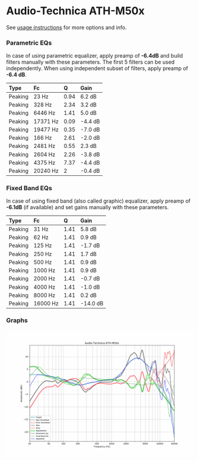 # Audio-Technica ATH-M50x
See [usage instructions](https://github.com/jaakkopasanen/AutoEq#usage) for more options and info.

### Parametric EQs
In case of using parametric equalizer, apply preamp of **-6.4dB** and build filters manually
with these parameters. The first 5 filters can be used independently.
When using independent subset of filters, apply preamp of **-6.4 dB**.

| Type    | Fc       |    Q | Gain    |
|:--------|:---------|:-----|:--------|
| Peaking | 23 Hz    | 0.94 | 6.2 dB  |
| Peaking | 328 Hz   | 2.34 | 3.2 dB  |
| Peaking | 6446 Hz  | 1.41 | 5.0 dB  |
| Peaking | 17371 Hz | 0.09 | -4.4 dB |
| Peaking | 19477 Hz | 0.35 | -7.0 dB |
| Peaking | 166 Hz   | 2.61 | -2.0 dB |
| Peaking | 2481 Hz  | 0.55 | 2.3 dB  |
| Peaking | 2604 Hz  | 2.26 | -3.8 dB |
| Peaking | 4375 Hz  | 7.37 | -4.4 dB |
| Peaking | 20240 Hz | 2    | -0.4 dB |

### Fixed Band EQs
In case of using fixed band (also called graphic) equalizer, apply preamp of **-6.1dB**
(if available) and set gains manually with these parameters.

| Type    | Fc       |    Q | Gain     |
|:--------|:---------|:-----|:---------|
| Peaking | 31 Hz    | 1.41 | 5.8 dB   |
| Peaking | 62 Hz    | 1.41 | 0.9 dB   |
| Peaking | 125 Hz   | 1.41 | -1.7 dB  |
| Peaking | 250 Hz   | 1.41 | 1.7 dB   |
| Peaking | 500 Hz   | 1.41 | 0.9 dB   |
| Peaking | 1000 Hz  | 1.41 | 0.9 dB   |
| Peaking | 2000 Hz  | 1.41 | -0.7 dB  |
| Peaking | 4000 Hz  | 1.41 | -1.0 dB  |
| Peaking | 8000 Hz  | 1.41 | 0.2 dB   |
| Peaking | 16000 Hz | 1.41 | -14.0 dB |

### Graphs
![](./Audio-Technica%20ATH-M50x.png)